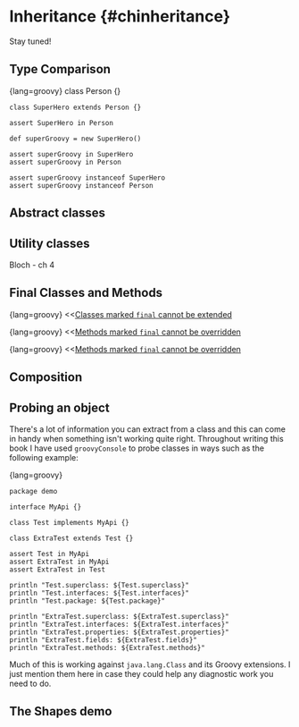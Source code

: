 # Inheritance {#chinheritance}

Stay tuned!



## Type Comparison

{lang=groovy}
    class Person {}

    class SuperHero extends Person {}

    assert SuperHero in Person

    def superGroovy = new SuperHero()

    assert superGroovy in SuperHero
    assert superGroovy in Person

    assert superGroovy instanceof SuperHero
    assert superGroovy instanceof Person

## Abstract classes

## Utility classes
Bloch - ch 4

## Final Classes and Methods

{lang=groovy}
<<[Classes marked `final` cannot be extended](code/09/final_class.groovy)

{lang=groovy}
<<[Methods marked `final` cannot be overridden](code/09/final_method.groovy)


{lang=groovy}
<<[Methods marked `final` cannot be overridden](code/09/final_method2.groovy)

## Composition


## Probing an object

There's a lot of information you can extract from a class and this can come in handy when something isn't working quite
right. Throughout writing this book I have used `groovyConsole` to probe classes in ways such as the following example:

{lang=groovy}

    package demo

    interface MyApi {}

    class Test implements MyApi {}

    class ExtraTest extends Test {}

    assert Test in MyApi
    assert ExtraTest in MyApi
    assert ExtraTest in Test

    println "Test.superclass: ${Test.superclass}"
    println "Test.interfaces: ${Test.interfaces}"
    println "Test.package: ${Test.package}"

    println "ExtraTest.superclass: ${ExtraTest.superclass}"
    println "ExtraTest.interfaces: ${ExtraTest.interfaces}"
    println "ExtraTest.properties: ${ExtraTest.properties}"
    println "ExtraTest.fields: ${ExtraTest.fields}"
    println "ExtraTest.methods: ${ExtraTest.methods}"

Much of this is working against `java.lang.Class` and its Groovy extensions. I just mention them here in case they could
help any diagnostic work you need to do.

## The Shapes demo
